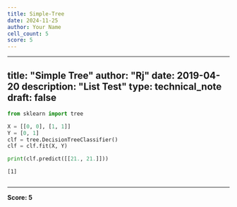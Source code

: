 ```yaml
---
title: Simple-Tree
date: 2024-11-25
author: Your Name
cell_count: 5
score: 5
---
```


---
title: "Simple Tree"
author: "Rj"
date: 2019-04-20
description: "List Test"
type: technical_note
draft: false
---

```python
from sklearn import tree
```


```python
X = [[0, 0], [1, 1]]
Y = [0, 1]
clf = tree.DecisionTreeClassifier()
clf = clf.fit(X, Y)
```


```python
print(clf.predict([[21., 21.]]))
```

    [1]



```python

```


---
**Score: 5**